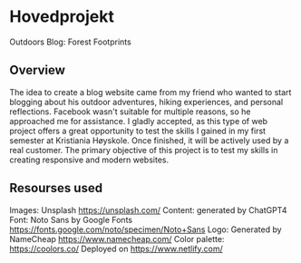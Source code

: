 # Hovedprojekt
Outdoors Blog: Forest Footprints

## Overview
The idea to create a blog website came from my friend who wanted to start blogging about his outdoor adventures, hiking experiences, and personal reflections. 
Facebook wasn't suitable for multiple reasons, so he approached me for assistance. 
I gladly accepted, as this type of web project offers a great opportunity to test the skills I gained in my first semester at Kristiania Høyskole. 
Once finished, it will be actively used by a real customer. The primary objective of this project is to test my skills in creating responsive and modern websites.


## Resourses used
Images: Unsplash https://unsplash.com/
Content: generated by ChatGPT4
Font: Noto Sans by Google Fonts https://fonts.google.com/noto/specimen/Noto+Sans
Logo: Generated by NameCheap https://www.namecheap.com/
Color palette: https://coolors.co/
Deployed on https://www.netlify.com/
